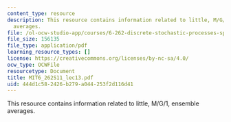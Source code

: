 ```yaml
---
content_type: resource
description: This resource contains information related to little, M/G/1, ensemble
  averages.
file: /ol-ocw-studio-app/courses/6-262-discrete-stochastic-processes-spring-2011/444d1c582426b279a044253f2d116d41_MIT6_262S11_lec13.pdf
file_size: 156135
file_type: application/pdf
learning_resource_types: []
license: https://creativecommons.org/licenses/by-nc-sa/4.0/
ocw_type: OCWFile
resourcetype: Document
title: MIT6_262S11_lec13.pdf
uid: 444d1c58-2426-b279-a044-253f2d116d41
---
```

This resource contains information related to little, M/G/1, ensemble averages.